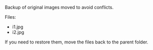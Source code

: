 Backup of original images moved to avoid conflicts.

Files:
- i1.jpg
- i2.jpg

If you need to restore them, move the files back to the parent folder.